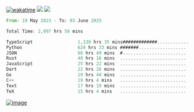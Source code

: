 [![wakatime](https://wakatime.com/badge/user/00eead22-fb14-4dd0-ab8a-3625cafbd50d.svg)](https://wakatime.com/@00eead22-fb14-4dd0-ab8a-3625cafbd50d)
![](https://komarev.com/ghpvc/?username=flatypus)
![](https://pixel.flatypus.me/flatypus?type=tracker)
<!--START_SECTION:waka-->

```rust
From: 19 May 2023 - To: 03 June 2025

Total Time: 2,097 hrs 58 mins

TypeScript                 1,130 hrs 35 mins#############............   53.59 %
Python                     624 hrs 33 mins #######..................   29.60 %
JSON                       66 hrs 49 mins  #........................   03.17 %
Rust                       40 hrs 16 mins  .........................   01.91 %
JavaScript                 25 hrs 22 mins  .........................   01.20 %
Dart                       22 hrs 26 mins  .........................   01.06 %
Go                         19 hrs 44 mins  .........................   00.94 %
C++                        19 hrs 4 mins   .........................   00.90 %
Text                       17 hrs 19 mins  .........................   00.82 %
TeX                        15 hrs 4 mins   .........................   00.71 %
```

<!--END_SECTION:waka-->
[<img alt="image" src="https://github.com/flatypus/flatypus/assets/68029599/0a302dc1-501c-43a0-ae8d-37ec4817f3bd">](https://flatypus.me)


